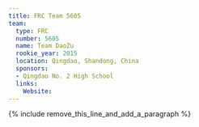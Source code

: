 ```yaml
---
title: FRC Team 5605
team:
  type: FRC
  number: 5605
  name: Team DaoZu
  rookie_year: 2015
  location: Qingdao, Shandong, China
  sponsors:
  - Qingdao No. 2 High School
  links:
    Website:
---
```


{% include remove_this_line_and_add_a_paragraph %}